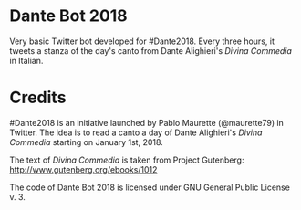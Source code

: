 # Dante Bot 2018
Very basic Twitter bot developed for #Dante2018. Every three hours, it tweets a
stanza of the day's canto from Dante Alighieri's *Divina Commedia* in Italian.

# Credits

\#Dante2018 is an initiative launched by Pablo Maurette (@maurette79) in Twitter.
The idea is to read a canto a day of Dante Alighieri's *Divina Commedia*
starting on January 1st, 2018.

The text of *Divina Commedia* is taken from Project Gutenberg:
http://www.gutenberg.org/ebooks/1012

The code of Dante Bot 2018 is licensed under GNU General Public License v. 3.
